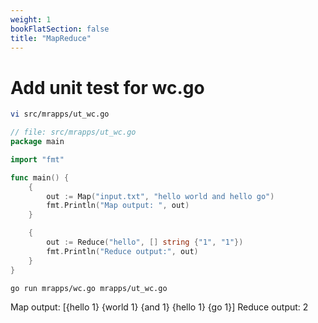 ```yaml
---
weight: 1
bookFlatSection: false
title: "MapReduce"
---
```


# Add unit test for wc.go

```zsh
vi src/mrapps/ut_wc.go
```


```go
// file: src/mrapps/ut_wc.go
package main

import "fmt"

func main() {
    {
        out := Map("input.txt", "hello world and hello go")
        fmt.Println("Map output: ", out)
    }

    {
        out := Reduce("hello", [] string {"1", "1"})
        fmt.Println("Reduce output:", out)
    }
}
```


```zsh
go run mrapps/wc.go mrapps/ut_wc.go
```
Map output:  [{hello 1} {world 1} {and 1} {hello 1} {go 1}]
Reduce output: 2
